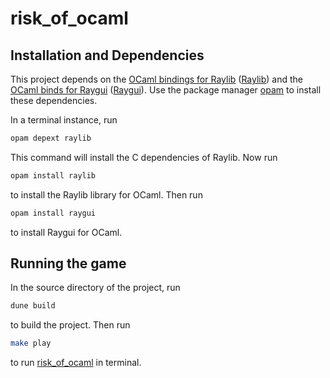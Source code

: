 # risk_of_ocaml

## Installation and Dependencies
This project depends on the [OCaml bindings for Raylib](https://github.com/tjammer/raylib-ocaml) ([Raylib](https://www.raylib.com/)) and the [OCaml binds for Raygui](https://opam.ocaml.org/packages/raygui/raygui.0.6.0/) ([Raygui](https://github.com/raysan5/raygui)). Use the package manager [opam](https://opam.ocaml.org/) to install these dependencies.

In a terminal instance, run
```bash
opam depext raylib
```
This command will install the C dependencies of Raylib. Now run
```bash
opam install raylib
```
to install the Raylib library for OCaml. Then run
```bash
opam install raygui
```
to install Raygui for OCaml.

## Running the game
In the source directory of the project, run
```bash
dune build
```
to build the project. Then run
```bash
make play
```
to run [risk_of_ocaml](https://github.coecis.cornell.edu/jp2369/3110proj) in terminal.
